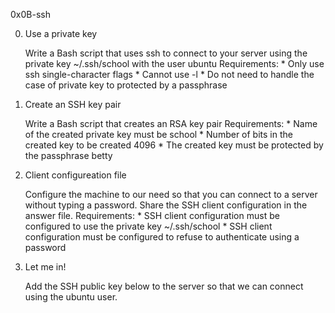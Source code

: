 0x0B-ssh

0. Use a private key

	Write a Bash script that uses ssh to connect to your server using the private key ~/.ssh/school with the user ubuntu
	Requirements:
		* Only use ssh single-character flags
		* Cannot use -l
		* Do not need to handle the case of private key to protected by a passphrase

1. Create an SSH key pair

	Write a Bash script that creates an RSA key pair
	Requirements:
		* Name of the created private key must be school
		* Number of bits in the created key to be created 4096
		* The created key must be protected by the passphrase betty

2. Client configureation file

	Configure the machine to our need so that you can connect to a server without typing a password. Share the SSH client configuration in the answer file.
	Requirements:
		* SSH client configuration must be configured to use the private key ~/.ssh/school
		* SSH client configuration must be configured to refuse to authenticate using a password

3. Let me in!

	Add the SSH public key below to the server so that we can connect using the ubuntu user.
